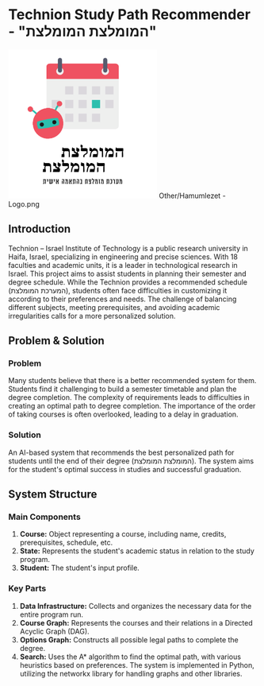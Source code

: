# Technion Study Path Recommender - "המומלצת המומלצת"
<img src="Other/Hamumlezet - Logo.png" width="300">
Other/Hamumlezet - Logo.png

## Introduction
Technion – Israel Institute of Technology is a public research university in Haifa, Israel, specializing in engineering and precise sciences. With 18 faculties and academic units, it is a leader in technological research in Israel.
This project aims to assist students in planning their semester and degree schedule. While the Technion provides a recommended schedule (המערכת המומלצת), students often face difficulties in customizing it according to their preferences and needs. The challenge of balancing different subjects, meeting prerequisites, and avoiding academic irregularities calls for a more personalized solution.

## Problem & Solution
### Problem
Many students believe that there is a better recommended system for them.
Students find it challenging to build a semester timetable and plan the degree completion.
The complexity of requirements leads to difficulties in creating an optimal path to degree completion.
The importance of the order of taking courses is often overlooked, leading to a delay in graduation.
### Solution
An AI-based system that recommends the best personalized path for students until the end of their degree (המומלצת המומלצת).
The system aims for the student's optimal success in studies and successful graduation.
## System Structure
### Main Components
1. **Course:** Object representing a course, including name, credits, prerequisites, schedule, etc.
2. **State:** Represents the student's academic status in relation to the study program.
3. **Student:** The student's input profile.
### Key Parts
1. **Data Infrastructure:** Collects and organizes the necessary data for the entire program run.
2. **Course Graph:** Represents the courses and their relations in a Directed Acyclic Graph (DAG).
3. **Options Graph:** Constructs all possible legal paths to complete the degree.
4. **Search:** Uses the A* algorithm to find the optimal path, with various heuristics based on preferences.
The system is implemented in Python, utilizing the networkx library for handling graphs and other libraries.
